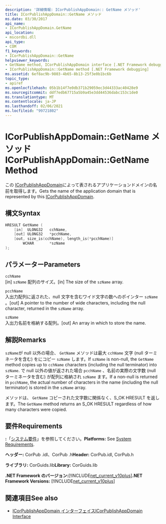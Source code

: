 ```yaml
---
description: '詳細情報: ICorPublishAppDomain:: GetName メソッド'
title: ICorPublishAppDomain::GetName メソッド
ms.date: 03/30/2017
api_name:
- ICorPublishAppDomain.GetName
api_location:
- mscordbi.dll
api_type:
- COM
f1_keywords:
- ICorPublishAppDomain::GetName
helpviewer_keywords:
- GetName method, ICorPublishAppDomain interface [.NET Framework debugging]
- ICorPublishAppDomain::GetName method [.NET Framework debugging]
ms.assetid: 6ef8ac9b-9803-4b65-8b13-25f3e0b1bc6b
topic_type:
- apiref
ms.openlocfilehash: 05b1b14f7e0db371b29059ec3d44333ac40428e9
ms.sourcegitcommit: ddf7edb67715a5b9a45e3dd44536dabc153c1de0
ms.translationtype: MT
ms.contentlocale: ja-JP
ms.lasthandoff: 02/06/2021
ms.locfileid: "99721802"
---
```

# <a name="icorpublishappdomaingetname-method"></a><span data-ttu-id="32e10-103">ICorPublishAppDomain::GetName メソッド</span><span class="sxs-lookup"><span data-stu-id="32e10-103">ICorPublishAppDomain::GetName Method</span></span>

<span data-ttu-id="32e10-104">この [ICorPublishAppDomain](icorpublishappdomain-interface.md)によって表されるアプリケーションドメインの名前を取得します。</span><span class="sxs-lookup"><span data-stu-id="32e10-104">Gets the name of the application domain that is represented by this [ICorPublishAppDomain](icorpublishappdomain-interface.md).</span></span>  
  
## <a name="syntax"></a><span data-ttu-id="32e10-105">構文</span><span class="sxs-lookup"><span data-stu-id="32e10-105">Syntax</span></span>  
  
```cpp  
HRESULT GetName (  
    [in]  ULONG32   cchName,
    [out] ULONG32   *pcchName,  
    [out, size_is(cchName), length_is(*pcchName)]
        WCHAR       *szName  
);  
```  
  
## <a name="parameters"></a><span data-ttu-id="32e10-106">パラメーター</span><span class="sxs-lookup"><span data-stu-id="32e10-106">Parameters</span></span>  

 `cchName`  
 <span data-ttu-id="32e10-107">[in] `szName` 配列のサイズ。</span><span class="sxs-lookup"><span data-stu-id="32e10-107">[in] The size of the `szName` array.</span></span>  
  
 `pcchName`  
 <span data-ttu-id="32e10-108">入出力配列に返された、null 文字を含むワイド文字の数へのポインター `szName` 。</span><span class="sxs-lookup"><span data-stu-id="32e10-108">[out] A pointer to the number of wide characters, including the null character, returned in the `szName` array.</span></span>  
  
 `szName`  
 <span data-ttu-id="32e10-109">入出力名前を格納する配列。</span><span class="sxs-lookup"><span data-stu-id="32e10-109">[out] An array in which to store the name.</span></span>  
  
## <a name="remarks"></a><span data-ttu-id="32e10-110">解説</span><span class="sxs-lookup"><span data-stu-id="32e10-110">Remarks</span></span>  

 <span data-ttu-id="32e10-111">`szName`が null 以外の場合、 `GetName` メソッドは最大 `cchName` 文字 (null ターミネータを含む) をにコピー `szName` します。</span><span class="sxs-lookup"><span data-stu-id="32e10-111">If `szName` is non-null, the `GetName` method copies up to `cchName` characters (including the null terminator) into `szName`.</span></span> <span data-ttu-id="32e10-112">で null 以外の値が返された場合 `pcchName` 、名前の実際の文字数 (null ターミネータを含む) が配列に格納され `szName` ます。</span><span class="sxs-lookup"><span data-stu-id="32e10-112">If a non-null is returned in `pcchName`, the actual number of characters in the name (including the null terminator) is stored in the `szName` array.</span></span>  
  
 <span data-ttu-id="32e10-113">メソッドは、 `GetName` コピーされた文字数に関係なく、S_OK HRESULT を返します。</span><span class="sxs-lookup"><span data-stu-id="32e10-113">The `GetName` method returns an S_OK HRESULT regardless of how many characters were copied.</span></span>  
  
## <a name="requirements"></a><span data-ttu-id="32e10-114">要件</span><span class="sxs-lookup"><span data-stu-id="32e10-114">Requirements</span></span>  

 <span data-ttu-id="32e10-115">**:**「[システム要件](../../get-started/system-requirements.md)」を参照してください。</span><span class="sxs-lookup"><span data-stu-id="32e10-115">**Platforms:** See [System Requirements](../../get-started/system-requirements.md).</span></span>  
  
 <span data-ttu-id="32e10-116">**ヘッダー:** CorPub .idl、CorPub .h</span><span class="sxs-lookup"><span data-stu-id="32e10-116">**Header:** CorPub.idl, CorPub.h</span></span>  
  
 <span data-ttu-id="32e10-117">**ライブラリ:** CorGuids.lib</span><span class="sxs-lookup"><span data-stu-id="32e10-117">**Library:** CorGuids.lib</span></span>  
  
 <span data-ttu-id="32e10-118">**.NET Framework のバージョン:**[!INCLUDE[net_current_v10plus](../../../../includes/net-current-v10plus-md.md)]</span><span class="sxs-lookup"><span data-stu-id="32e10-118">**.NET Framework Versions:** [!INCLUDE[net_current_v10plus](../../../../includes/net-current-v10plus-md.md)]</span></span>  
  
## <a name="see-also"></a><span data-ttu-id="32e10-119">関連項目</span><span class="sxs-lookup"><span data-stu-id="32e10-119">See also</span></span>

- [<span data-ttu-id="32e10-120">ICorPublishAppDomain インターフェイス</span><span class="sxs-lookup"><span data-stu-id="32e10-120">ICorPublishAppDomain Interface</span></span>](icorpublishappdomain-interface.md)

